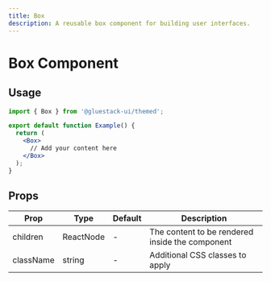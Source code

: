 ```yaml
---
title: Box
description: A reusable box component for building user interfaces.
---
```


# Box Component

## Usage

```jsx
import { Box } from '@gluestack-ui/themed';

export default function Example() {
  return (
    <Box>
      // Add your content here
    </Box>
  );
}
```

## Props

| Prop | Type | Default | Description |
|------|------|---------|-------------|
| children | ReactNode | - | The content to be rendered inside the component |
| className | string | - | Additional CSS classes to apply |
